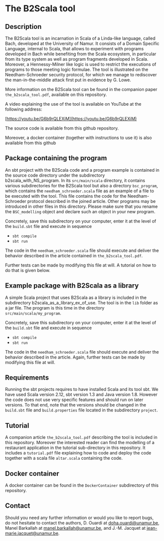 # The B2Scala tool

## Description

The B2Scala tool is an incarnation in Scala of a Linda-like language,
called Bach, developed at the University of Namur. It consists of a
Domain Specific Language, internal to Scala, that allows to experiment
with programs developed in Bach while benefiting from the Scala ecosystem,
in particular from its type system as well as program fragments
developed in Scala. Moreover, a Hennessy-Milner like logic is used
to restrict the executions of programs to those meeting logic
formulae. The tool is illustrated on the Needham-Schroeder security
protocol, for which we manage to rediscover the man-in-the-middle
attack first put in evidence by G. Lowe.

More information on the B2Scala tool can be found in the companion
paper ``the_b2scala_tool.pdf``, available on this repository.

A video explaining the use of the tool is available on YouTube at the
following address:

[https://youtu.be/G6b9rQLEXiM](https://youtu.be/G6b9rQLEXiM)

The source code is available from this github repository.

Moreover, a docker container (together with instructions to use it) is also
available from this github


## Package containing the program

An sbt project with the B2Scala code and a program example is contained
in the source code directory under the subdirectory
b2scala_with_NS_program.  In its ``src/main/scala`` directory, it
contains various subdirectories for the B2Scala tool but also a
directory ``bsc_program``, which contains the
``needham_schroeder.scala`` file as an example of a file to be
executed with the tool. This file contains the code for the
Needham-Schroeder protocol described in the joined article. Other
programs may be introduced in other files in this directory. Please
make sure that you rename the ``BSC_modelling`` object and declare
such an object in your new program.

Concretely, save this subdirectory on your computer, enter it 
at the level of the ``build.sbt`` file and execute in sequence

- ``sbt compile``
- ``sbt run``

The code in the ``needham_schroeder.scala`` file should execute and deliver
the behavior described in the article contained in ``the_b2scala_tool.pdf``.

Further tests can be made by modifying this file at will. A tutorial
on how to do that is given below.


## Example package with B2Scala as a library

A simple Scala project that uses B2Scala as a library is included in
the subdirectory b2scala_as_a_library_ex_of_use. The tool is in the
``lib`` folder as a jar file. The program is this time in the
directory ``src/main/scala/my_program``.

Concretely, save this subdirectory on your computer, enter it
at the level of the ``build.sbt`` file and execute in sequence

- ``sbt compile``
- ``sbt run``

The code in the ``needham_schroeder.scala`` file should execute and deliver
the behavior described in the article. Again, further tests can be made by
modifying this file at will.


## Requirements

Running the sbt projects requires to have installed Scala and its tool
sbt. We have used Scala version 2.12, sbt version 1.3 and Java
version 1.8. However the code does not use very specific features and
should run on later versions. To that end, note that the versions should be
changed in the ``build.sbt`` file and ``build.properties`` file located
in the subdirectory ``project``.


## Tutorial

A companion article ``the_b2scala_tool.pdf`` describing the tool is
included in this repository. Moreover the interested reader can find
the modelling of a restaurant application in the tutorial
sub-directory in this repository. It includes a ``tutorial.pdf`` file
explaining how to code and deploy the code together with a scala file
``altar.scala`` containing the code.


## Docker container

A docker container can be found in the ``DockerContainer``
subdirectory of this repository.

## Contact

Should you need any further information or would you like to report
bugs, do not hesitate to contact the authors,
D. Ouardi at doha.ouardi@unamur.be,
Manel Barkallah at manel.barkallah@unamur.be,
and J.-M. Jacquet at jean-marie.jacquet@unamur.be.

